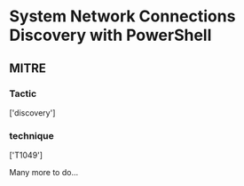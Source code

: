 # System Network Connections Discovery with PowerShell

## MITRE

### Tactic
['discovery']

### technique
['T1049']

Many more to do...
